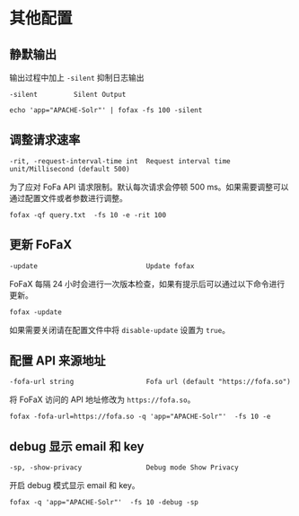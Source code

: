 # 其他配置


## 静默输出
输出过程中加上 `-silent` 抑制日志输出
```
-silent         Silent Output
```

```shell
echo 'app="APACHE-Solr"' | fofax -fs 100 -silent
```
## 调整请求速率

```
-rit, -request-interval-time int  Request interval time unit/Millisecond (default 500)
```



为了应对 FoFa API 请求限制。默认每次请求会停顿 500 ms。如果需要调整可以通过配置文件或者参数进行调整。

```shell
fofax -qf query.txt  -fs 10 -e -rit 100
```



## 更新 FoFaX

```
-update                           Update fofax
```

FoFaX 每隔 24 小时会进行一次版本检查，如果有提示后可以通过以下命令进行更新。

```
fofax -update
```

如果需要关闭请在配置文件中将 `disable-update` 设置为 `true`。



## 配置 API 来源地址

```
-fofa-url string                  Fofa url (default "https://fofa.so")
```

将 FoFaX 访问的 API 地址修改为 `https://fofa.so`。

```
fofax -fofa-url=https://fofa.so -q 'app="APACHE-Solr"'  -fs 10 -e
```



## debug 显示 email 和 key

```
-sp, -show-privacy                Debug mode Show Privacy
```

开启 debug 模式显示 email 和 key。

```
fofax -q 'app="APACHE-Solr"'  -fs 10 -debug -sp
```


